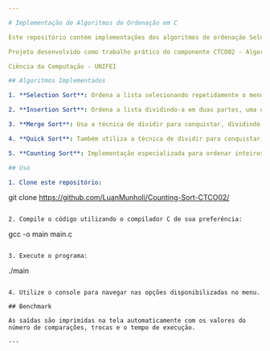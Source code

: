 ```yaml
---

# Implementação de Algoritmos de Ordenação em C

Este repositório contém implementações dos algoritmos de ordenação Selection Sort, Insertion Sort, Merge Sort e Quick Sort em linguagem C. Além disso, inclui uma implementação do algoritmo Counting Sort para fins de benchmarking.

Projeto desenvolvido como trabalho prático do componente CTCO02 - Algoritmo e Estrutura de Dados II.

Ciência da Computação - UNIFEI

## Algoritmos Implementados

1. **Selection Sort**: Ordena a lista selecionando repetidamente o menor elemento da lista não ordenada e movendo-o para o início.

2. **Insertion Sort**: Ordena a lista dividindo-a em duas partes, uma ordenada e outra não ordenada, e inserindo elementos da parte não ordenada na parte ordenada.

3. **Merge Sort**: Usa a técnica de dividir para conquistar, dividindo a lista em sublistas menores, ordenando-as e depois mesclando-as.

4. **Quick Sort**: Também utiliza a técnica de dividir para conquistar, selecionando um elemento como pivô e particionando a lista ao redor do pivô.

5. **Counting Sort**: Implementação especializada para ordenar inteiros não negativos com um intervalo conhecido.

## Uso

1. Clone este repositório:
   ```
   git clone https://github.com/LuanMunholi/Counting-Sort-CTCO02/
   ```

2. Compile o código utilizando o compilador C de sua preferência:
   ```
   gcc -o main main.c
   ```

3. Execute o programa:
   ```
   ./main
   ```

4. Utilize o console para navegar nas opções disponibilizadas no menu.
   
## Benchmark

As saídas são imprimidas na tela automaticamente com os valores do número de comparações, trocas e o tempo de execução.

--- 
```

